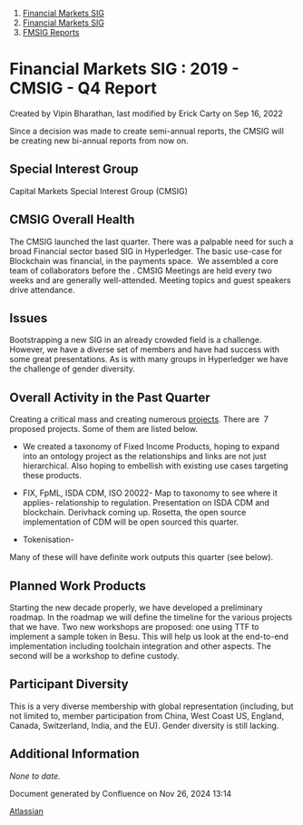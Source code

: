 1. [Financial Markets SIG](index.html)
2. [Financial Markets SIG](Financial-Markets-SIG_20545549.html)
3. [FMSIG Reports](FMSIG-Reports_20558787.html)

# Financial Markets SIG : 2019 - CMSIG - Q4 Report

Created by Vipin Bharathan, last modified by Erick Carty on Sep 16, 2022

Since a decision was made to create semi-annual reports, the CMSIG will be creating new bi-annual reports from now on.

## Special Interest Group

Capital Markets Special Interest Group (CMSIG)

## CMSIG Overall Health

The CMSIG launched the last quarter. There was a palpable need for such a broad Financial sector based SIG in Hyperledger. The basic use-case for Blockchain was financial, in the payments space.  We assembled a core team of collaborators before the . CMSIG Meetings are held every two weeks and are generally well-attended. Meeting topics and guest speakers drive attendance.

## Issues

Bootstrapping a new SIG in an already crowded field is a challenge. However, we have a diverse set of members and have had success with some great presentations. As is with many groups in Hyperledger we have the challenge of gender diversity.

## Overall Activity in the Past Quarter

Creating a critical mass and creating numerous [projects](https://lf-hyperledger.atlassian.net/wiki/display/CMSIG/CMSIG-Projects). There are  7 proposed projects. Some of them are listed below.

- We created a taxonomy of Fixed Income Products, hoping to expand into an ontology project as the relationships and links are not just hierarchical. Also hoping to embellish with existing use cases targeting these products.
- FIX, FpML, ISDA CDM, ISO 20022- Map to taxonomy to see where it applies- relationship to regulation. Presentation on ISDA CDM and blockchain. Derivhack coming up. Rosetta, the open source implementation of CDM will be open sourced this quarter.
  
- Tokenisation-

Many of these will have definite work outputs this quarter (see below).

## Planned Work Products

Starting the new decade properly, we have developed a preliminary roadmap. In the roadmap we will define the timeline for the various projects that we have. Two new workshops are proposed: one using TTF to implement a sample token in Besu. This will help us look at the end-to-end implementation including toolchain integration and other aspects. The second will be a workshop to define custody.

## Participant Diversity

This is a very diverse membership with global representation (including, but not limited to, member participation from China, West Coast US, England, Canada, Switzerland, India, and the EU). Gender diversity is still lacking.

## Additional Information

*None to date.*

Document generated by Confluence on Nov 26, 2024 13:14

[Atlassian](http://www.atlassian.com/)
